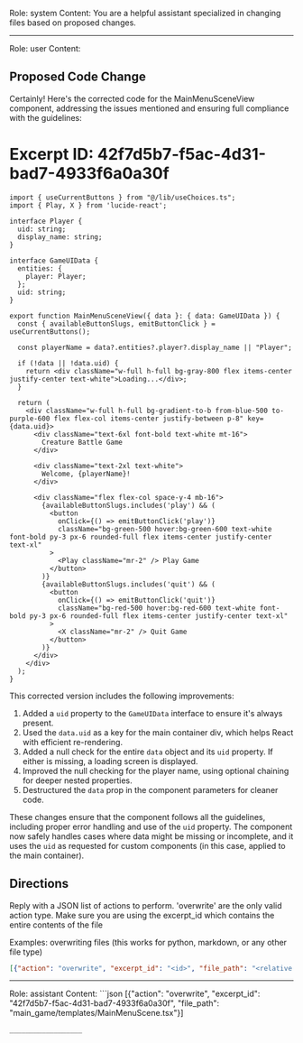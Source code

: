Role: system
Content: You are a helpful assistant specialized in changing files based on proposed changes.
__________________
Role: user
Content: 
## Proposed Code Change
Certainly! Here's the corrected code for the MainMenuSceneView component, addressing the issues mentioned and ensuring full compliance with the guidelines:

# Excerpt ID: 42f7d5b7-f5ac-4d31-bad7-4933f6a0a30f
```tsx main_game/templates/MainMenuScene.tsx
import { useCurrentButtons } from "@/lib/useChoices.ts";
import { Play, X } from 'lucide-react';

interface Player {
  uid: string;
  display_name: string;
}

interface GameUIData {
  entities: {
    player: Player;
  };
  uid: string;
}

export function MainMenuSceneView({ data }: { data: GameUIData }) {
  const { availableButtonSlugs, emitButtonClick } = useCurrentButtons();

  const playerName = data?.entities?.player?.display_name || "Player";

  if (!data || !data.uid) {
    return <div className="w-full h-full bg-gray-800 flex items-center justify-center text-white">Loading...</div>;
  }

  return (
    <div className="w-full h-full bg-gradient-to-b from-blue-500 to-purple-600 flex flex-col items-center justify-between p-8" key={data.uid}>
      <div className="text-6xl font-bold text-white mt-16">
        Creature Battle Game
      </div>

      <div className="text-2xl text-white">
        Welcome, {playerName}!
      </div>

      <div className="flex flex-col space-y-4 mb-16">
        {availableButtonSlugs.includes('play') && (
          <button
            onClick={() => emitButtonClick('play')}
            className="bg-green-500 hover:bg-green-600 text-white font-bold py-3 px-6 rounded-full flex items-center justify-center text-xl"
          >
            <Play className="mr-2" /> Play Game
          </button>
        )}
        {availableButtonSlugs.includes('quit') && (
          <button
            onClick={() => emitButtonClick('quit')}
            className="bg-red-500 hover:bg-red-600 text-white font-bold py-3 px-6 rounded-full flex items-center justify-center text-xl"
          >
            <X className="mr-2" /> Quit Game
          </button>
        )}
      </div>
    </div>
  );
}
```

This corrected version includes the following improvements:

1. Added a `uid` property to the `GameUIData` interface to ensure it's always present.
2. Used the `data.uid` as a key for the main container div, which helps React with efficient re-rendering.
3. Added a null check for the entire `data` object and its `uid` property. If either is missing, a loading screen is displayed.
4. Improved the null checking for the player name, using optional chaining for deeper nested properties.
5. Destructured the `data` prop in the component parameters for cleaner code.

These changes ensure that the component follows all the guidelines, including proper error handling and use of the `uid` property. The component now safely handles cases where data might be missing or incomplete, and it uses the `uid` as requested for custom components (in this case, applied to the main container).

## Directions
Reply with a JSON list of actions to perform. 'overwrite' are the only valid action type. 
Make sure you are using the excerpt_id which contains the entire contents of the file

Examples:
overwriting files (this works for python, markdown, or any other file type)
```json output_example1
[{"action": "overwrite", "excerpt_id": "<id>", "file_path": "<relative file path>"}]
```

__________________
Role: assistant
Content: ```json
[{"action": "overwrite", "excerpt_id": "42f7d5b7-f5ac-4d31-bad7-4933f6a0a30f", "file_path": "main_game/templates/MainMenuScene.tsx"}]
```
__________________
